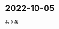 # 2022-10-05

共 0 条

<!-- BEGIN WEIBO -->
<!-- 最后更新时间 Wed Oct 05 2022 00:29:27 GMT+0800 (China Standard Time) -->

<!-- END WEIBO -->
